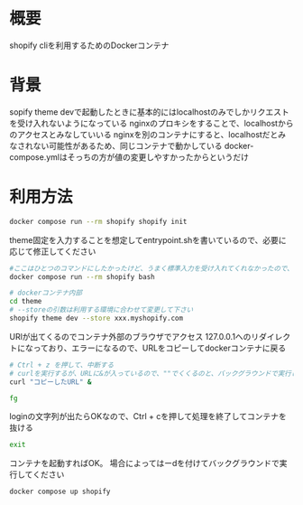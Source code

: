 # 概要
shopify cliを利用するためのDockerコンテナ

# 背景
sopify theme devで起動したときに基本的にはlocalhostのみでしかリクエストを受け入れないようになっている
nginxのプロキシをすることで、localhostからのアクセスとみなしていいる
nginxを別のコンテナにすると、localhostだとみなされない可能性があるため、同じコンテナで動かしている
docker-compose.ymlはそっちの方が値の変更しやすかったからというだけ

# 利用方法

```bash
docker compose run --rm shopify shopify init
```

theme固定を入力することを想定してentrypoint.shを書いているので、必要に応じて修正してください

```bash
#ここはひとつのコマンドにしたかったけど、うまく標準入力を受け入れてくれなかったので、bashで起動する
docker compose run --rm shopify bash

# dockerコンテナ内部
cd theme
# --storeの引数は利用する環境に合わせて変更して下さい
shopify theme dev --store xxx.myshopify.com
```

URlが出てくるのでコンテナ外部のブラウザでアクセス
127.0.0.1へのリダイレクトになっており、エラーになるので、URLをコピーしてdockerコンテナに戻る

```bash
# Ctrl + z を押して、中断する
# curlを実行するが、URLに&が入っているので、""でくくるのと、バックグラウンドで実行したいので最後に&をつける
curl "コピーしたURL" &

fg
```
loginの文字列が出たらOKなので、Ctrl + cを押して処理を終了してコンテナを抜ける

```bash
exit
```

コンテナを起動すればOK。
場合によってはーdを付けてバックグラウンドで実行してください
```bash
docker compose up shopify
```
